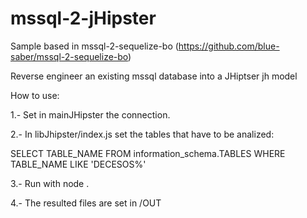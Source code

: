 mssql-2-jHipster
================

Sample based in mssql-2-sequelize-bo (https://github.com/blue-saber/mssql-2-sequelize-bo)

Reverse engineer an existing mssql database into a JHiptser jh model

How to use:

1.- Set in mainJHipster the connection.

2.- In libJhipster/index.js set the tables that have to be analized:

SELECT TABLE_NAME FROM information_schema.TABLES WHERE TABLE_NAME LIKE 'DECESOS%'

3.- Run with node .

4.- The resulted files are set in /OUT